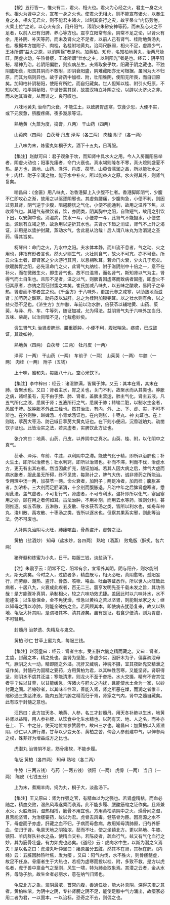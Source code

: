 <!-- { "loadSidebar": true } -->
　　【按】五行皆一，惟火有二，君火、相火也。君火为心经之火，君主一身之火也。相火为肾中之火，宣布一身之火也。使君火无相火，则不能宣布诸火，以奉生身之本，相火无君火，则不能君主诸火，以制其妄行之灾，故李杲立“内伤劳倦，火乘土位”之论，以心火有余，用升阳气、泻阴火朱砂安神等药，而未及心火之不足者，以前人已有归脾、养心等方也。震亨立阳常有余，阴常不足之论，以肾火有余，用补阴、补天等药，而未及肾火之不足者，以前人己有肾气、桂附地黄汤丸也，根据本方加附子、肉桂，名桂附地黄丸，治两尺脉弱，相火不足，虚羸少气，王冰所谓“益火之原，以消阴翳”者是也。加黄柏、知母，名知柏地黄丸，治两尺脉旺，阴虚火动，午热骨痿，王冰所谓“壮水之主，以制阳光”者是也。经云：阴平阳秘，精神乃治。若阴阳偏胜，则疾病丛生。夫肾取象乎坎，阳藏于阴之藏也。不独阴盛阳衰，阳畏其阴而不敢附，即阴衰阳盛，阴难藏阳亦无可根据，虽同为火不归原，而其为病则异也。故于肾药中加桂、附，壮阳胜阴，使阳无所畏，而自归原矣。加知柏补阴秘阳，使阳有所贮，而自归藏矣。世人但知以桂、附引火归原，不知以知、柏平阴秘阳，举世皆蒙其误，故震汉特立补阴之论，以辟以火济火之非。而未达其旨者，从而诽之，良可叹也。

　　八味地黄丸 治命门火衰，不能生土，以致脾胃虚寒，饮食少思，大便不实，或下元衰惫，脐腹疼痛，夜多漩尿等证。

　　熟地黄（九蒸为度，捣膏，八两） 干山药（四两）

　　山萸肉（四两） 白茯苓 丹皮 泽泻（各三两） 肉桂 附子（各一两）

　　上八味为末，炼蜜丸如桐子大，酒下十五丸，日再服。

　　【集注】赵献可曰：君子观象于坎，而知肾中具水火之用。今人入房而阳易举者，阴虚火动也；阳事先痿者，命门火衰也。真水竭则隆冬不寒，真火熄则盛夏不热。是方也，熟地、山药、泽泻、丹皮、茯苓、山萸皆濡润之品，所以能壮水之主；肉桂、附子辛润之物，能于水中补火，所以能益火之原。水火得其养，则肾气复矣。

　　喻昌曰：《金匮》用八味丸，治香港脚上入少腹不仁者。香港脚即阴气，少腹不仁即攻心之渐，故用之以驱逐阴邪也。其虚劳腰痛，少腹拘急，小便不利，则因过劳其肾，阴气逆于少腹，阻遏膀胱之气化，小便不能通利，故用之温养下焦，以收肾气也。其短气有微饮者，饮，亦阴类，阴其胸中之阳，自致短气，故用之引饮下出，以安胸中也。消渴病，饮水一斗，小便亦一斗，此肾气不能摄水，小便恣出，源泉有立竭之势，故急用以逆折其水也。夫肾水下趋之消证，肾气不上升之渴证，非用是以蛰护封藏，蒸动水气，舍此曷从治哉！后人谓八味丸为治消渴之圣药，得其旨矣。

　　柯琴曰：命门之火，乃水中之阳。夫水体本静，而川流不息者，气之动、火之用也，非指有形者言也，然火少则生气，火壮则食气，故火不可亢，亦不可衰。所云火生土者，即肾家之少火游行其问，以息相吹耳。若命门火衰，少火几于熄矣。欲暖脾胃之阳，必先温命门之火，此肾气丸纳桂、附于滋阴剂中十倍之一，意不在补火，而在微微生火，即生肾气也。故不曰温肾，而名肾气，斯知肾以气为主，肾得气而土自生也。且形不足者，温之以气，则脾胃因虚寒而致病者固痊，即虚火不归其原者，亦纳之而归封蛰之本矣。崔氏加减八味丸，以五味之酸收，易附子之辛热，肾虚而不寒者宜之也。《千金方》于八味外，更加元参之咸寒，以助熟地而滋肾；加芍药之酸寒，助丹皮以滋肝。总之为桂附加锁钥耳。以之壮水则有余，以之益火恐不足也。《济生方》加牛膝、车前以治水肿，倍茯苓以辅地黄、山药、茱萸，与泽、丹、车、牛等列，随证加减，允为得法。益阴肾气丸于六味外加当归、五味、柴胡，以治目暗不见，化裁愈妙矣。

　　资生肾气丸 治肾虚脾弱，腰重脚肿，小便不利，腹胀喘急。痰盛，已成鼓证，其效如神。

　　熟地黄（四两） 白茯苓（三两） 牡丹皮（一两）

　　泽泻（一两） 干山药（一两） 车前子（一两） 山茱萸（一两） 牛膝（一两） 肉桂（一两） 附子（五钱）

　　上十味，蜜和丸，每服八十九，空心米饮下。

　　【集注】李中梓曰：经云：诸湿肿满，皆属于脾。又云：其本在肾，其末在肺，皆聚水也。又曰：肾者主水，胃之关也，关门不利，故聚水而从其类也。肿胀之病，诸经虽有，无不由于脾、肺、肾者，盖脾主营运，肺主气化，肾主五液。凡五气所化之液，悉属于肾；五液所行之气，悉属于肺；转输二脏，以制水生金者，悉属于脾。故肿胀不外此三经也。然其治法，有内、外、上、下、虚、实，不可不辨也。在外则肿，越婢汤、小青龙汤证也。在内则胀，十枣丸、神 丸证也。在上则喘，葶苈大枣汤、防己椒目葶苈大黄丸证也。在下则小便闭，沉香琥珀丸、疏凿饮子证也。此皆治实之法，若夫虚者，实脾饮此方证也。

　　张介宾曰：地黄、山药、丹皮，以养阴中之真水。山萸、桂、附，以化阴中之真气。

　　茯苓、泽泻、车前、牛膝，以利阴中之滞。能使气化于精，即所以治肺也；补火生土，即所以治脾也；壮水利窍，即所以治肾也。补而不滞，利而不伐，治虚水方，更无有出其右者。然当因此扩充，随证加减。若其人因大病之后，脾气大虚而病水胀者，服此虽无所碍，终不见效，每熟计之，脾气大伤，诚非肾药之所能治。专用理中汤一两，加茯苓一两。命火衰者，加附子；两足冷者，加肉桂；腹胀甚者，加浓朴。三大剂而足胫渐消，十余剂而腹胀退。凡治中年之后脾肾虚寒者，悉用此法。盖气虚者，不可复行气，肾虚者，不可专利水。温补即所以化气，塞因塞用之妙，顾在用之者何如耳。古法治肿，不用补剂，而用去水等药，微则分利，甚则推逐。如五苓散、五淋散、五皮散、导水茯苓汤之类，皆所以利水也，如舟车神 丸、浚川散、禹攻散、十枣汤之类，皆所以逐水也。但察其果系实邪，则此等治法，仍不可废也。

　　大补阴丸治阴亏火旺，肺痿咳血，骨蒸盗汗，虚劳之证。

　　黄柏（盐酒炒） 知母（盐水炒，各四两） 熟地（酒蒸） 败龟版（酥炙，各六两）

　　猪脊髓和炼蜜为小丸，日干。每服三钱，淡盐汤下。

　　【注】朱震亨云：阴常不足，阳常有余，宜常养其阴，阴与阳齐，则水能制火，斯无病矣。今时之人，过欲者多，精血既亏，相火必旺，真阴愈竭，孤阳妄行，而劳瘵、潮热、盗汗、骨蒸、咳嗽、咯血、吐血等证悉作。所以世人火旺致此病者，十居八九，火衰成此疾者，百无二三。震亨发明先圣千载未发之旨，其功伟哉！是方能骤补真阴，承制相火，较之六味功效尤捷。盖因此时以六味补水，水不能遽生；以生脉保金，金不免犹燥，惟急以黄柏之苦以坚肾，则能制龙家之火；继以知母之清以凉肺，则能全破伤之金。若罔顾其本，即使病去犹恐复来，故又以熟地、龟版大补其阴，是谓培其本、清其源矣。虽有是证，若食少便清，则为胃虚，不可轻用。

　　封髓丹 治梦遗、失精及与鬼交。

　　黄柏 砂仁 甘草上蜜为丸，每服三钱。

　　【集注】赵羽皇曰：经云：肾者主水，受五脏六腑之精而藏之。又曰：肾者，主蛰，封藏之本，精之处也。盖肾为坚脏，多虚少实，因肝木为子，偏喜疏泄母气，厥阴之火一动，精即随之外溢。况肝又藏魂，神魂不摄，宜其夜卧鬼交精泄之证作矣。封髓丹为固精之要药，方用黄柏为君，以其味性苦寒，又能坚肾。肾职得坚，则阴水不虞其泛溢；寒能清肃，则龙火不至于奋扬。水火交摄，精有不安其位者乎？佐以甘草，以甘能缓急，泻诸火与肝火之内扰，且能使水土合为一家，以妙封藏之固。若缩砂者，以其味辛性温，善能入肾，肾之所恶在燥，而润之者惟辛，缩砂通三焦达津液，能内五脏六腑之精而归于肾，肾家之气内，肾中之髓自藏矣。此有取于封髓之意也。

　　汪昂曰：此方加天冬、地黄、人参，名三才封髓丹。用天冬补肺以生水，地黄补肾以益精，用人参补脾，从饮食中化生水精也。以药有天、地、人之名，而补亦在上、下、中之分，使天地位育参赞居中，故曰三才也。喻昌曰：加黄柏以入肾滋阴，砂仁以入脾行滞，甘草以少变天冬、黄柏之苦，俾合人参创建中气，以伸参两之权，殊非好为增益成方之比也。

　　虎潜丸 治肾阴不足，筋骨痿软，不能步履。

　　龟版 黄柏（各四两） 知母 熟地（各二两）

　　牛膝（三两五钱） 芍药（一两五钱） 锁阳（一两） 虎骨（一两） 当归（一两） 陈皮（七钱五分）

　　上为末，煮羯羊肉，捣为丸，桐子大，淡盐汤下。

　　【集注】王又原曰：肾为作强之官，有精血以为之强也。若肾虚精枯，而血必随之，精血交败，湿热风毒遂乘而袭焉。此不能步履、腰酸筋缩之证作矣。且肾兼水火，火胜烁阴，湿热相搏，筋骨不用宜也。方用黄柏清阴中之火，燥骨间之湿，且苦能坚肾，为治痿要药，故以为君。虎骨去风毒。健筋骨为臣。因高源之水不下，母虚而子亦虚，肝藏之血不归，子病而母愈病，故用知母清肺原，归芍养肝血，使归于肾。龟禀天地之阴独浓，茹而不吐，使之坐镇北方。更以熟地、牛膝、锁阳、羊肉群队补水之品，使精血交补。若陈皮者，疏血行气。兹又有气化血行之妙，其为筋骨壮盛，有力如虎也必矣。《道经》云：虎向水中生，以斯为潜之义焉夫！是以名之曰：虎潜丸叶仲坚曰：痿原虽分五脏，然其本在肾，其标在肺。《内经》云：五脏因肺热叶焦，发为痿 。又曰：阳气内伐，水不胜火，则骨痿髓虚，故足不任身。骨痿者生于大热也，若视为虚寒而投以桂、附，多致不救。是方以虎名者，虎于兽中禀金气之至刚，风生一啸，特为肺金取象焉。其潜之云者，金从水养，母隐子胎，故生金者必丽水，意在纳气归肾也。

　　龟应北方之象，禀阴最浓，首常向腹，善通任脉，能大补真阴，深得夫潜之意者。黄柏味浓，为阴中之阴，专补肾膀之阴不足，能使足膝中气力涌出，故痿家必用二者为君，一以固本，一以治标，恐奇之不去，则偶之也。

